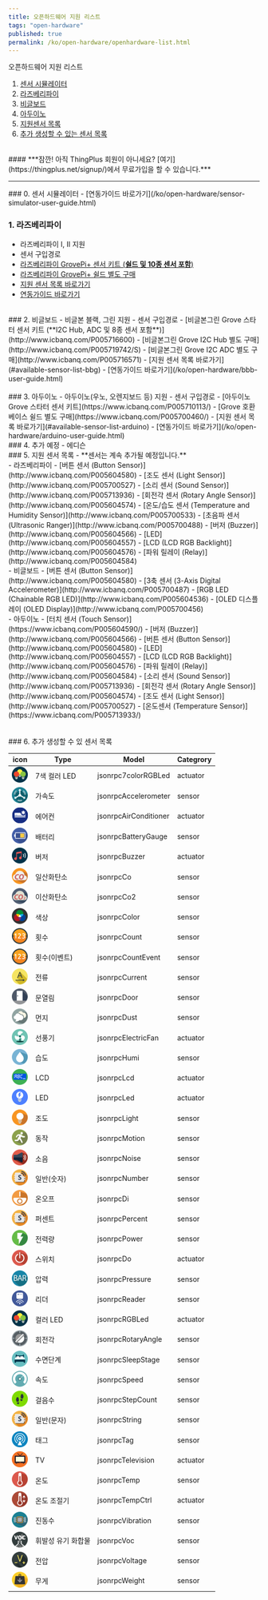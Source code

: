 ```yaml
---
title: 오픈하드웨어 지원 리스트
tags: "open-hardware"
published: true
permalink: /ko/open-hardware/openhardware-list.html
---
```

<div class='thetop'></div>
오픈하드웨어 지원 리스트
<div id='id-simulator-guide'></div>

1. [센서 시뮬레이터](#id-simulator-guide)
2. [라즈베리파이](#id-pi-guide)
3. [비글보드](#id-beagle-guide)
4. [아두이노](#id-arduino-guide)
5. [지원센서 목록](#id-sensor-list)
6. [추가 생성할 수 있는 센서 목록](#Extra-sensors)


<br/>
#### ***잠깐! 아직 ThingPlus 회원이 아니세요? [여기](https://thingplus.net/signup/)에서 무료가입을 할 수 있습니다.***
<hr>

<div id='id-pi-guide'></div>
### 0. 센서 시뮬레이터
- [연동가이드 바로가기](/ko/open-hardware/sensor-simulator-user-guide.html)

<br/>

### 1. 라즈베리파이
- 라즈베리파이 I, II 지원
- 센서 구입경로
 - [라즈베리파이 GrovePi+ 센서 키트 (**쉴드 및 10종 센서 포함**)](http://www.icbanq.com/P005700239)
 - [라즈베리파이 GrovePi+ 쉴드 별도 구매](http://www.icbanq.com/P005700248/S)
 - [지원 센서 목록 바로가기](#available-sensor-list-pi)
- [연동가이드 바로가기](/ko/open-hardware/raspberry-pi-user-guide.html)

<div id='id-beagle-guide'></div>
<br/>
### 2. 비글보드
- 비글본 블랙, 그린 지원
- 센서 구입경로
 - [비글본그린 Grove 스타터 센서 키트 (**I2C Hub, ADC 및 8종 센서 포함**)](http://www.icbanq.com/P005716600)
 - [비글본그린 Grove I2C Hub 별도 구매](http://www.icbanq.com/P005719742/S)
 - [비글본그린 Grove I2C ADC 별도 구매](http://www.icbanq.com/P005716571)
 - [지원 센서 목록 바로가기](#available-sensor-list-bbg)
- [연동가이드 바로가기](/ko/open-hardware/bbb-user-guide.html)

<div id='id-arduino-guide'></div>
<br/>
### 3. 아두이노
- 아두이노(우노, 오렌지보드 등) 지원
- 센서 구입경로
 - [아두이노 Grove 스타터 센서 키트](https://www.icbanq.com/P005710113/)
 - [Grove 호환 베이스 쉴드 별도 구매](https://www.icbanq.com/P005700460/)
 - [지원 센서 목록 바로가기](#available-sensor-list-arduino)
- [연동가이드 바로가기](/ko/open-hardware/arduino-user-guide.html)

<br/>
### 4. 추가 예정
- 에디슨

<br/>
<div id='id-sensor-list'></div>
### 5. 지원 센서 목록
- **센서는 계속 추가될 예정입니다.**

<div id='available-sensor-list-pi'></div>
- 라즈베리파이
 - [버튼 센서 (Button Sensor)](http://www.icbanq.com/P005604580)
 - [조도 센서 (Light Sensor)](http://www.icbanq.com/P005700527)
 - [소리 센서 (Sound Sensor)](http://www.icbanq.com/P005713936)
 - [회전각 센서 (Rotary Angle Sensor)](http://www.icbanq.com/P005604574)
 - [온도/습도 센서 (Temperature and Humidity Sensor)](http://www.icbanq.com/P005700533)
 - [초음파 센서 (Ultrasonic Ranger)](http://www.icbanq.com/P005700488)
 - [버저 (Buzzer)](http://www.icbanq.com/P005604566)
 - [LED](http://www.icbanq.com/P005604557)
 - [LCD (LCD RGB Backlight)](http://www.icbanq.com/P005604576)
 - [파워 릴레이 (Relay)](http://www.icbanq.com/P005604584)

<div id='available-sensor-list-bbg'></div>
- 비글보드
 - [버튼 센서 (Button Sensor)](http://www.icbanq.com/P005604580)
 - [3축 센서 (3-Axis Digital Accelerometer)](http://www.icbanq.com/P005700487)
 - [RGB LED (Chainable RGB LED)](http://www.icbanq.com/P005604536)
 - [OLED 디스플레이 (OLED Display)](http://www.icbanq.com/P005700456)

<div id='available-sensor-list-arduino'></div>
- 아두이노
 - [터치 센서 (Touch Sensor)](https://www.icbanq.com/P005604590/)
 - [버저 (Buzzer)](http://www.icbanq.com/P005604566)
 - [버튼 센서 (Button Sensor)](http://www.icbanq.com/P005604580)
 - [LED](http://www.icbanq.com/P005604557)
 - [LCD (LCD RGB Backlight)](http://www.icbanq.com/P005604576)
 - [파워 릴레이 (Relay)](http://www.icbanq.com/P005604584)
 - [소리 센서 (Sound Sensor)](http://www.icbanq.com/P005713936)
 - [회전각 센서 (Rotary Angle Sensor)](http://www.icbanq.com/P005604574)
 - [조도 센서 (Light Sensor)](http://www.icbanq.com/P005700527)
 - [온도센서 (Temperature Sensor)](https://www.icbanq.com/P005713933/)

<div id='Extra-sensors'></div>
<br><br>
### 6. 추가 생성할 수 있 센서 목록

|icon                                                   |Type       | Model                |Categrory         
|-------------------------------------------------------|-----------|----------------------|----------
|![7colorLED](/assets/icon/icon-7colorRGBLed-small.png) |7색 컬러 LED | jsonrpc7colorRGBLed |actuator              
|![accelerometer](/assets/icon/icon-accelerometer-small.png) |가속도 | jsonrpcAccelerometer |sensor
|![aircondition](/assets/icon/icon-airConditioner-small.png)|에어컨|jsonrpcAirConditioner|actuator
|![battery](/assets/icon/icon-batteryGauge-small.png)|배터리|jsonrpcBatteryGauge|sensor
|![buzzer](/assets/icon/icon-buzzer-small.png)|버저|jsonrpcBuzzer|actuator
|![co](/assets/icon/icon-co-small.png)|일산화탄소|jsonrpcCo|sensor
|![co2](/assets/icon/icon-co2-small.png)|이산화탄소|jsonrpcCo2|sensor
|![color](/assets/icon/icon-color-small.png)|색상|jsonrpcColor|sensor
|![count](/assets/icon/icon-count-small.png)|횟수|jsonrpcCount|sensor
|![countevent](/assets/icon/icon-countEvent-small.png)|횟수(이벤트)|jsonrpcCountEvent|sensor
|![current](/assets/icon/icon-current-small.png)|전류|jsonrpcCurrent|sensor
|![door](/assets/icon/icon-door-small.png)|문열림|jsonrpcDoor|sensor
|![dust](/assets/icon/icon-dust-small.png)|먼지|jsonrpcDust|sensor
|![fan](/assets/icon/icon-electricFan-small.png)|선풍기|jsonrpcElectricFan|actuator
|![humi](/assets/icon/icon-humidity-small.png)|습도|jsonrpcHumi|sensor
|![lcd](/assets/icon/icon-lcd-small.png)|LCD|jsonrpcLcd|actuator
|![led](/assets/icon/icon-led-small.png)|LED|jsonrpcLed|actuator
|![light](/assets/icon/icon-light-small.png)|조도|jsonrpcLight|sensor
|![motion](/assets/icon/icon-motion-small.png)|동작|jsonrpcMotion|sensor
|![noise](/assets/icon/icon-noise-small.png)|소음|jsonrpcNoise|sensor
|![number](/assets/icon/icon-number-small.png)|일반(숫자)|jsonrpcNumber|sensor
|![onoff](/assets/icon/icon-onoff-small.png)|온오프|jsonrpcDi|sensor
|![percent](/assets/icon/icon-percent-small.png)|퍼센트|jsonrpcPercent|sensor
|![power](/assets/icon/icon-power-small.png)|전력량|jsonrpcPower|sensor
|![switch](/assets/icon/icon-powerSwitch-small.png)|스위치|jsonrpcDo|actuator
|![pressure](/assets/icon/icon-pressure-small.png)|압력|jsonrpcPressure|sensor
|![reader](/assets/icon/icon-reader-small.png)|리더|jsonrpcReader|sensor
|![colorLed](/assets/icon/icon-rgbLed-small.png)|컬러 LED|jsonrpcRGBLed|actuator
|![rotaryAngle](/assets/icon/icon-rotaryAngle-small.png)|회전각|jsonrpcRotaryAngle|sensor
|![sleepStage](/assets/icon/icon-sleepStage-small.png)|수면단계|jsonrpcSleepStage|sensor
|![speed](/assets/icon/icon-speed-small.png)|속도|jsonrpcSpeed|sensor
|![stepCount](/assets/icon/icon-stepCount-small.png)|걸음수|jsonrpcStepCount|sensor
|![string](/assets/icon/icon-string-small.png)|일반(문자)|jsonrpcString|sensor
|![tag](/assets/icon/icon-tag-small.png)|태그|jsonrpcTag|sensor
|![televistion](/assets/icon/icon-television-small.png)|TV|jsonrpcTelevision|actuator
|![temp](/assets/icon/icon-temperature-small.png)|온도|jsonrpcTemp|sensor
|![tempCrt](/assets/icon/icon-temperatureController-small.png)|온도 조절기|jsonrpcTempCtrl|actuator
|![vibration](/assets/icon/icon-vibration-small.png)|진동수|jsonrpcVibration|sensor
|![voc](/assets/icon/icon-voc-small.png)|휘발성 유기 화합물|jsonrpcVoc|sensor
|![voltage](/assets/icon/icon-voltage-small.png)|전압|jsonrpcVoltage|sensor
|![weight](/assets/icon/icon-weight-small.png)|무게|jsonrpcWeight|sensor




<!-- <a href="#" class="back-to-top" id="up" style="display: block;"><i class="fa fa-arrow-circle-up"></i></a> -->
<div class='scrolltop'>
    <div class='scroll icon'><i class="fa fa-arrow-circle-up"></i></div>
</div>

